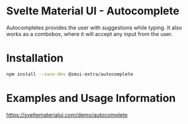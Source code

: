 # Svelte Material UI - Autocomplete

Autocompletes provides the user with suggestions while typing. It also works as a combobox, where it will accept any input from the user.

# Installation

```sh
npm install --save-dev @smui-extra/autocomplete
```

# Examples and Usage Information

https://sveltematerialui.com/demo/autocomplete
